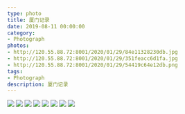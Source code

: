 ```yaml
---
type: photo
title: 厦门记录
date: 2019-08-11 00:00:00
category: 
- Photograph
photos:
- http://120.55.88.72:8001/2020/01/29/84e11328230db.jpg
- http://120.55.88.72:8001/2020/01/29/351feacc6d1fa.jpg
- http://120.55.88.72:8001/2020/01/29/54419c64e12db.png
tags:
- Photograph
description: 厦门记录
---
```


![](http://120.55.88.72:8001/2020/01/29/ba19f15f68a3c.jpg)
![](http://120.55.88.72:8001/2020/01/29/005a70a26ec3e.jpg)
![](http://120.55.88.72:8001/2020/01/29/ef4d58f4160c6.jpg)
![](http://120.55.88.72:8001/2020/01/29/f640c1ab7c667.jpg)
![](http://120.55.88.72:8001/2020/01/29/04d6a9cf4efaa.jpg)
![](http://120.55.88.72:8001/2020/01/29/920a6253cceb7.jpg)
![](http://120.55.88.72:8001/2020/01/29/607039171bb0c.jpg)
![](http://120.55.88.72:8001/2020/01/29/a1276552ef410.jpg)